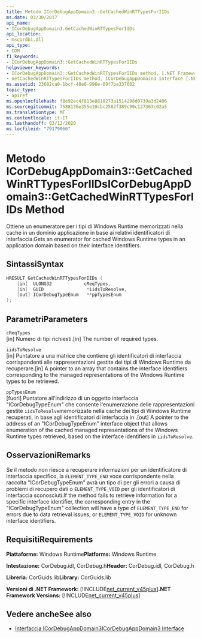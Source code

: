 ```yaml
---
title: Metodo ICorDebugAppDomain3::GetCachedWinRTTypesForIIDs
ms.date: 03/30/2017
api_name:
- ICorDebugAppDomain3.GetCachedWinRTTypesForIIDs
api_location:
- mscordbi.dll
api_type:
- COM
f1_keywords:
- ICorDebugAppDomain3::GetCachedWinRTTypesForIIDs
helpviewer_keywords:
- ICorDebugAppDomain3::GetCachedWinRTTypesForIIDs method, [.NET Framework debugging]
- GetCachedWinRTTypesForIIDs method, ICorDebugAppDomain3 interface [.NET Framework debugging]
ms.assetid: 23682ca0-1bcf-48e6-996e-69f7ba337682
topic_type:
- apiref
ms.openlocfilehash: f8e92ec4f813e8810273a1514298d0739a3d2406
ms.sourcegitcommit: 7588136e355e10cbc2582f389c90c127363c02a5
ms.translationtype: MT
ms.contentlocale: it-IT
ms.lasthandoff: 03/12/2020
ms.locfileid: "79179066"
---
```

# <a name="icordebugappdomain3getcachedwinrttypesforiids-method"></a><span data-ttu-id="da551-102">Metodo ICorDebugAppDomain3::GetCachedWinRTTypesForIIDs</span><span class="sxs-lookup"><span data-stu-id="da551-102">ICorDebugAppDomain3::GetCachedWinRTTypesForIIDs Method</span></span>
<span data-ttu-id="da551-103">Ottiene un enumeratore per i tipi di Windows Runtime memorizzati nella cache in un dominio applicazione in base ai relativi identificatori di interfaccia.</span><span class="sxs-lookup"><span data-stu-id="da551-103">Gets an enumerator for cached Windows Runtime types in an application domain based on their interface identifiers.</span></span>  
  
## <a name="syntax"></a><span data-ttu-id="da551-104">Sintassi</span><span class="sxs-lookup"><span data-stu-id="da551-104">Syntax</span></span>  
  
```cpp  
HRESULT GetCachedWinRTTypesForIIDs (
    [in]  ULONG32            cReqTypes,  
    [in]  GUID                *iidsToResolve,  
    [out] ICorDebugTypeEnum   **ppTypesEnum  
);  
```  
  
## <a name="parameters"></a><span data-ttu-id="da551-105">Parametri</span><span class="sxs-lookup"><span data-stu-id="da551-105">Parameters</span></span>  
 `cReqTypes`  
 <span data-ttu-id="da551-106">[in] Numero di tipi richiesti.</span><span class="sxs-lookup"><span data-stu-id="da551-106">[in] The number of required types.</span></span>  
  
 `iidsToResolve`  
 <span data-ttu-id="da551-107">[in] Puntatore a una matrice che contiene gli identificatori di interfaccia corrispondenti alle rappresentazioni gestite dei tipi di Windows Runtime da recuperare.</span><span class="sxs-lookup"><span data-stu-id="da551-107">[in] A pointer to an array that contains the interface identifiers corresponding to the managed representations of the Windows Runtime types to be retrieved.</span></span>  
  
 `ppTypesEnum`  
 <span data-ttu-id="da551-108">[fuori] Puntatore all'indirizzo di un oggetto interfaccia "ICorDebugTypeEnum" che consente l'enumerazione delle rappresentazioni gestite `iidsToResolve`memorizzate nella cache dei tipi di Windows Runtime recuperati, in base agli identificatori di interfaccia in .</span><span class="sxs-lookup"><span data-stu-id="da551-108">[out] A pointer to the address of an "ICorDebugTypeEnum" interface object that allows enumeration of the cached managed representations of the Windows Runtime types retrieved, based on the interface identifiers in `iidsToResolve`.</span></span>  
  
## <a name="remarks"></a><span data-ttu-id="da551-109">Osservazioni</span><span class="sxs-lookup"><span data-stu-id="da551-109">Remarks</span></span>  
 <span data-ttu-id="da551-110">Se il metodo non riesce a recuperare informazioni per un identificatore di interfaccia specifico, la `ELEMENT_TYPE_END` voce corrispondente nella raccolta "ICorDebugTypeEnum" avrà un tipo di per gli errori a causa di problemi di recupero dati o `ELEMENT_TYPE_VOID` per gli identificatori di interfaccia sconosciuti.</span><span class="sxs-lookup"><span data-stu-id="da551-110">If the method fails to retrieve information for a specific interface identifier, the corresponding entry in the "ICorDebugTypeEnum" collection will have a type of `ELEMENT_TYPE_END` for errors due to data retrieval issues, or `ELEMENT_TYPE_VOID` for unknown interface identifiers.</span></span>  
  
## <a name="requirements"></a><span data-ttu-id="da551-111">Requisiti</span><span class="sxs-lookup"><span data-stu-id="da551-111">Requirements</span></span>  
 <span data-ttu-id="da551-112">**Piattaforme:** Windows Runtime</span><span class="sxs-lookup"><span data-stu-id="da551-112">**Platforms:** Windows Runtime</span></span>  
  
 <span data-ttu-id="da551-113">**Intestazione:** CorDebug.idl, CorDebug.h</span><span class="sxs-lookup"><span data-stu-id="da551-113">**Header:** CorDebug.idl, CorDebug.h</span></span>  
  
 <span data-ttu-id="da551-114">**Libreria:** CorGuids.lib</span><span class="sxs-lookup"><span data-stu-id="da551-114">**Library:** CorGuids.lib</span></span>  
  
 <span data-ttu-id="da551-115">**Versioni di .NET Framework:** [!INCLUDE[net_current_v45plus](../../../../includes/net-current-v45plus-md.md)]</span><span class="sxs-lookup"><span data-stu-id="da551-115">**.NET Framework Versions:** [!INCLUDE[net_current_v45plus](../../../../includes/net-current-v45plus-md.md)]</span></span>  
  
## <a name="see-also"></a><span data-ttu-id="da551-116">Vedere anche</span><span class="sxs-lookup"><span data-stu-id="da551-116">See also</span></span>

- [<span data-ttu-id="da551-117">Interfaccia ICorDebugAppDomain3</span><span class="sxs-lookup"><span data-stu-id="da551-117">ICorDebugAppDomain3 Interface</span></span>](icordebugappdomain3-interface.md)
